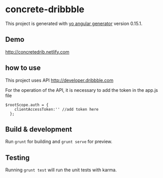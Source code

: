 # concrete-dribbble

This project is generated with [yo angular generator](https://github.com/yeoman/generator-angular)
version 0.15.1.

## Demo
http://concretedrib.netlify.com

## how to use
This project uses API http://developer.dribbble.com

For the operation of the API, it is necessary to add the token in the app.js file
```
$rootScope.auth = {
    clientAccessToken:'' //add token here
  };
```


## Build & development

Run `grunt` for building and `grunt serve` for preview.

## Testing

Running `grunt test` will run the unit tests with karma.

